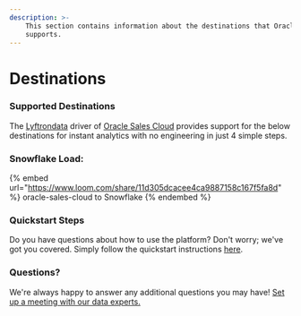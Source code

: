 ```yaml
---
description: >-
    This section contains information about the destinations that Oracle Sales Cloud
    supports.
---
```


# Destinations

### Supported Destinations

The [Lyftrondata](https://www.lyftrondata.com/) driver of [Oracle Sales Cloud](https://www.lyftrondata.com/integration/oracle-sales-cloud/) provides support for the below destinations for instant analytics with no engineering in just 4 simple steps.

### Snowflake Load:

{% embed url="https://www.loom.com/share/11d305dcacee4ca9887158c167f5fa8d" %}
oracle-sales-cloud to Snowflake
{% endembed %}

### Quickstart Steps

Do you have questions about how to use the platform? Don't worry; we've got you covered. Simply follow the quickstart instructions [here](../../../quickstart-steps.md).

### Questions? <a href="#questions" id="questions"></a>

We're always happy to answer any additional questions you may have! [Set up a meeting with our data experts.](https://www.lyftrondata.com/book-a-meeting/)
